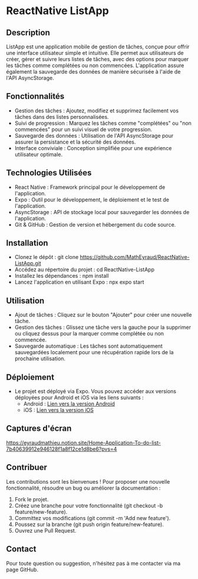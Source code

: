 # ReactNative ListApp
## Description
ListApp est une application mobile de gestion de tâches, conçue pour offrir une interface utilisateur simple et intuitive. Elle permet aux utilisateurs de créer, gérer et suivre leurs listes de tâches, avec des options pour marquer les tâches comme complétées ou non commencées. L'application assure également la sauvegarde des données de manière sécurisée à l'aide de l'API AsyncStorage.

## Fonctionnalités
- Gestion des tâches : Ajoutez, modifiez et supprimez facilement vos tâches dans des listes personnalisées.
- Suivi de progression : Marquez les tâches comme "complétées" ou "non commencées" pour un suivi visuel de votre progression.
- Sauvegarde des données : Utilisation de l'API AsyncStorage pour assurer la persistance et la sécurité des données.
- Interface conviviale : Conception simplifiée pour une expérience utilisateur optimale.

## Technologies Utilisées
- React Native : Framework principal pour le développement de l'application.
- Expo : Outil pour le développement, le déploiement et le test de l'application.
- AsyncStorage : API de stockage local pour sauvegarder les données de l'application.
- Git & GitHub : Gestion de version et hébergement du code source.

## Installation
- Clonez le dépôt : git clone https://github.com/MathEyraud/ReactNative-ListApp.git
- Accédez au répertoire du projet : cd ReactNative-ListApp
- Installez les dépendances : npm install
- Lancez l'application en utilisant Expo : npx expo start

## Utilisation
- Ajout de tâches : Cliquez sur le bouton "Ajouter" pour créer une nouvelle tâche.
- Gestion des tâches : Glissez une tâche vers la gauche pour la supprimer ou cliquez dessus pour la marquer comme complétée ou non commencée.
- Sauvegarde automatique : Les tâches sont automatiquement sauvegardées localement pour une récupération rapide lors de la prochaine utilisation.

## Déploiement
- Le projet est déployé via Expo. Vous pouvez accéder aux versions déployées pour Android et iOS via les liens suivants :
  - Android : [Lien vers la version Android](https://u.expo.dev/update/98d05509-b2d1-47b0-bda9-f4637628031e)
  - iOS : [Lien vers la version iOS](https://u.expo.dev/update/aa33a6c8-a893-4cc3-9a49-a3e856072b2a)
 
## Captures d'écran
https://eyraudmathieu.notion.site/Home-Application-To-do-list-7b40639912e946128f1a8f12ce1d8be6?pvs=4

## Contribuer
Les contributions sont les bienvenues ! Pour proposer une nouvelle fonctionnalité, résoudre un bug ou améliorer la documentation :
1. Fork le projet.
2. Créez une branche pour votre fonctionnalité (git checkout -b feature/new-feature).
3. Committez vos modifications (git commit -m 'Add new feature').
4. Poussez sur la branche (git push origin feature/new-feature).
5. Ouvrez une Pull Request.

## Contact
Pour toute question ou suggestion, n'hésitez pas à me contacter via ma page GitHub.
